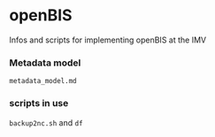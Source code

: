 # openBIS
Infos and scripts for implementing openBIS at the IMV

### Metadata model
`metadata_model.md`

### scripts in use
`backup2nc.sh` and `df`
